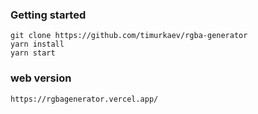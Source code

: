 ### Getting started

```
git clone https://github.com/timurkaev/rgba-generator
yarn install 
yarn start
```

### web version
`https://rgbagenerator.vercel.app/`
